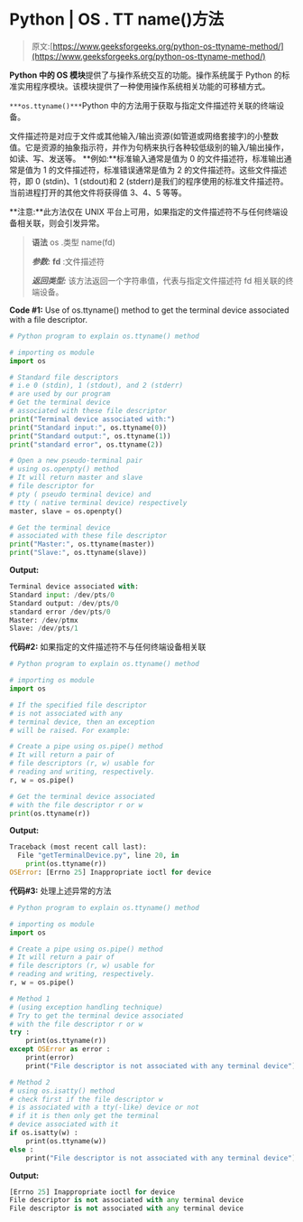 # Python | OS . TT name()方法

> 原文:[https://www.geeksforgeeks.org/python-os-ttyname-method/](https://www.geeksforgeeks.org/python-os-ttyname-method/)

**Python 中的 OS 模块**提供了与操作系统交互的功能。操作系统属于 Python 的标准实用程序模块。该模块提供了一种使用操作系统相关功能的可移植方式。

`***os.ttyname()***`Python 中的方法用于获取与指定文件描述符关联的终端设备。

文件描述符是对应于文件或其他输入/输出资源(如管道或网络套接字)的小整数值。它是资源的抽象指示符，并作为句柄来执行各种较低级别的输入/输出操作，如读、写、发送等。
**例如:**标准输入通常是值为 0 的文件描述符，标准输出通常是值为 1 的文件描述符，标准错误通常是值为 2 的文件描述符。这些文件描述符，即 0 (stdin)、1 (stdout)和 2 (stderr)是我们的程序使用的标准文件描述符。当前进程打开的其他文件将获得值 3、4、5 等等。

**注意:**此方法仅在 UNIX 平台上可用，如果指定的文件描述符不与任何终端设备相关联，则会引发异常。

> **语法** os .类型 name(fd)
> 
> ***参数:***
> **fd** :文件描述符
> 
> ***返回类型:*** 该方法返回一个字符串值，代表与指定文件描述符 fd 相关联的终端设备。

**Code #1:** Use of os.ttyname() method to get the terminal device associated with a file descriptor.

```py
# Python program to explain os.ttyname() method  

# importing os module 
import os

# Standard file descriptors
# i.e 0 (stdin), 1 (stdout), and 2 (stderr)
# are used by our program 
# Get the terminal device 
# associated with these file descriptor
print("Terminal device associated with:")
print("Standard input:", os.ttyname(0))
print("Standard output:", os.ttyname(1))
print("standard error", os.ttyname(2))

# Open a new pseudo-terminal pair
# using os.openpty() method
# It will return master and slave 
# file descriptor for 
# pty ( pseudo terminal device) and
# tty ( native terminal device) respectively
master, slave = os.openpty()

# Get the terminal device 
# associated with these file descriptor
print("Master:", os.ttyname(master))
print("Slave:", os.ttyname(slave))
```

**Output:**

```py
Terminal device associated with:
Standard input: /dev/pts/0
Standard output: /dev/pts/0
standard error /dev/pts/0
Master: /dev/ptmx
Slave: /dev/pts/1

```

**代码#2:** 如果指定的文件描述符不与任何终端设备相关联

```py
# Python program to explain os.ttyname() method  

# importing os module 
import os

# If the specified file descriptor
# is not associated with any 
# terminal device, then an exception
# will be raised. For example:

# Create a pipe using os.pipe() method
# It will return a pair of 
# file descriptors (r, w) usable for
# reading and writing, respectively.
r, w = os.pipe()

# Get the terminal device associated 
# with the file descriptor r or w
print(os.ttyname(r)) 
```

**Output:**

```py
Traceback (most recent call last):
  File "getTerminalDevice.py", line 20, in 
    print(os.ttyname(r))
OSError: [Errno 25] Inappropriate ioctl for device

```

**代码#3:** 处理上述异常的方法

```py
# Python program to explain os.ttyname() method  

# importing os module 
import os

# Create a pipe using os.pipe() method
# It will return a pair of 
# file descriptors (r, w) usable for
# reading and writing, respectively.
r, w = os.pipe()

# Method 1 
# (using exception handling technique)
# Try to get the terminal device associated 
# with the file descriptor r or w
try :
    print(os.ttyname(r)) 
except OSError as error :
    print(error)
    print("File descriptor is not associated with any terminal device")

# Method 2
# using os.isatty() method
# check first if the file descriptor w
# is associated with a tty(-like) device or not
# if it is then only get the terminal
# device associated with it
if os.isatty(w) :
    print(os.ttyname(w))
else :
    print("File descriptor is not associated with any terminal device")
```

**Output:**

```py
[Errno 25] Inappropriate ioctl for device
File descriptor is not associated with any terminal device
File descriptor is not associated with any terminal device

```